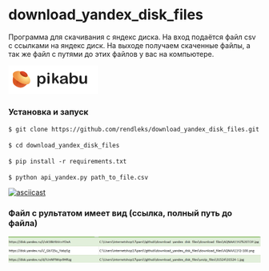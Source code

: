 # download_yandex_disk_files

Программа для скачивания с яндекс диска. На вход подаётся файл csv с ссылками на яндекс диск. На выходе получаем скаченные файлы, а так же файл с путями до этих файлов у вас на компьютере.

![статья написана для Pikabu](/img/pikabu.png)


### Установка и запуск

```
$ git clone https://github.com/rendleks/download_yandex_disk_files.git

$ cd download_yandex_disk_files

$ pip install -r requirements.txt

$ python api_yandex.py path_to_file.csv
```
[![asciicast](https://asciinema.org/a/R9qqtZLPDu6erGA6aD2eyQykN.svg)](https://asciinema.org/a/R9qqtZLPDu6erGA6aD2eyQykN)

### Файл с рультатом имеет вид (ссылка, полный путь до файла)

![relult_data.csv](/img/csv-result.jpg)
